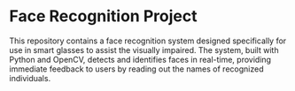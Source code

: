 # Face Recognition Project

This repository contains a face recognition system designed specifically for use in smart glasses to assist the visually impaired. The system, built with Python and OpenCV, detects and identifies faces in real-time, providing immediate feedback to users by reading out the names of recognized individuals.
